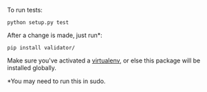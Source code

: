 To run tests:

`python setup.py test`

After a change is made, just run*: 

`pip install validator/`

Make sure you've activated a [virtualenv](https://packaging.python.org/guides/installing-using-pip-and-virtual-environments/), 
or else this package will be installed globally.

*You may need to run this in sudo.